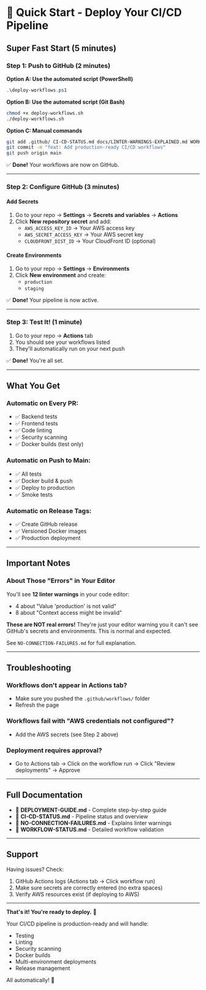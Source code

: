 # 🚀 Quick Start - Deploy Your CI/CD Pipeline

## Super Fast Start (5 minutes)

### Step 1: Push to GitHub (2 minutes)

**Option A: Use the automated script (PowerShell)**
```powershell
.\deploy-workflows.ps1
```

**Option B: Use the automated script (Git Bash)**
```bash
chmod +x deploy-workflows.sh
./deploy-workflows.sh
```

**Option C: Manual commands**
```bash
git add .github/ CI-CD-STATUS.md docs/LINTER-WARNINGS-EXPLAINED.md WORKFLOW-STATUS.md NO-CONNECTION-FAILURES.md DEPLOYMENT-GUIDE.md
git commit -m "feat: Add production-ready CI/CD workflows"
git push origin main
```

✅ **Done!** Your workflows are now on GitHub.

---

### Step 2: Configure GitHub (3 minutes)

#### Add Secrets
1. Go to your repo → **Settings** → **Secrets and variables** → **Actions**
2. Click **New repository secret** and add:
   - `AWS_ACCESS_KEY_ID` → Your AWS access key
   - `AWS_SECRET_ACCESS_KEY` → Your AWS secret key
   - `CLOUDFRONT_DIST_ID` → Your CloudFront ID (optional)

#### Create Environments
1. Go to your repo → **Settings** → **Environments**
2. Click **New environment** and create:
   - `production`
   - `staging`

✅ **Done!** Your pipeline is now active.

---

### Step 3: Test It! (1 minute)

1. Go to your repo → **Actions** tab
2. You should see your workflows listed
3. They'll automatically run on your next push

✅ **Done!** You're all set.

---

## What You Get

### Automatic on Every PR:
- ✅ Backend tests
- ✅ Frontend tests
- ✅ Code linting
- ✅ Security scanning
- ✅ Docker builds (test only)

### Automatic on Push to Main:
- ✅ All tests
- ✅ Docker build & push
- ✅ Deploy to production
- ✅ Smoke tests

### Automatic on Release Tags:
- ✅ Create GitHub release
- ✅ Versioned Docker images
- ✅ Production deployment

---

## Important Notes

### About Those "Errors" in Your Editor

You'll see **12 linter warnings** in your code editor:
- 4 about "Value 'production' is not valid"
- 8 about "Context access might be invalid"

**These are NOT real errors!** They're just your editor warning you it can't see GitHub's secrets and environments. This is normal and expected.

See `NO-CONNECTION-FAILURES.md` for full explanation.

---

## Troubleshooting

### Workflows don't appear in Actions tab?
- Make sure you pushed the `.github/workflows/` folder
- Refresh the page

### Workflows fail with "AWS credentials not configured"?
- Add the AWS secrets (see Step 2 above)

### Deployment requires approval?
- Go to Actions tab → Click on the workflow run → Click "Review deployments" → Approve

---

## Full Documentation

- 📖 **DEPLOYMENT-GUIDE.md** - Complete step-by-step guide
- 📖 **CI-CD-STATUS.md** - Pipeline status and overview
- 📖 **NO-CONNECTION-FAILURES.md** - Explains linter warnings
- 📖 **WORKFLOW-STATUS.md** - Detailed workflow validation

---

## Support

Having issues? Check:
1. GitHub Actions logs (Actions tab → Click workflow run)
2. Make sure secrets are correctly entered (no extra spaces)
3. Verify AWS resources exist (if deploying to AWS)

---

**That's it! You're ready to deploy.** 🎉

Your CI/CD pipeline is production-ready and will handle:
- Testing
- Linting
- Security scanning
- Docker builds
- Multi-environment deployments
- Release management

All automatically! 🚀

